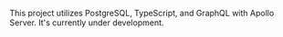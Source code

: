 This project utilizes PostgreSQL, TypeScript, and GraphQL with Apollo Server. It's currently under development.
